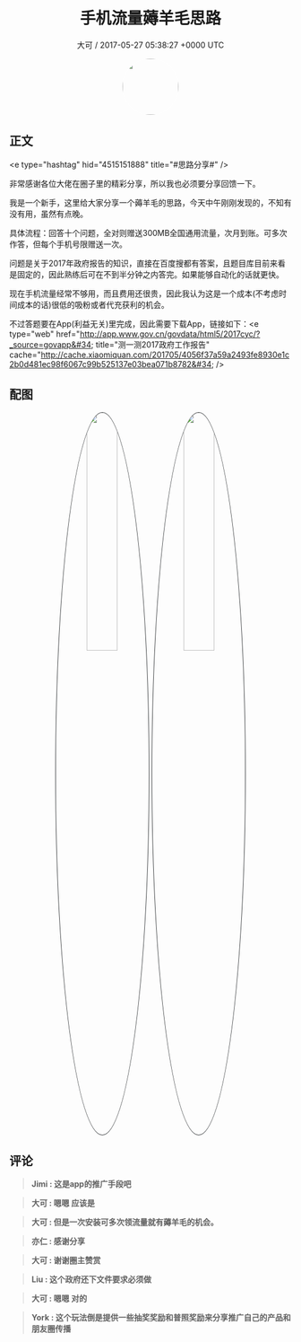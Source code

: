 <h1 align="center">手机流量薅羊毛思路</h1>
<p align="center">
    <a>大可 / 2017-05-27 05:38:27 &#43;0000 UTC</a>
</p>

<div align="center">
    <img src="https://images.zsxq.com/FhAmPH1sxQvE_m--RITLBowvTyfN?e=1590940799&amp;token=kIxbL07-8jAj8w1n4s9zv64FuZZNEATmlU_Vm6zD:lgtimoZMgks8axnVHMLg4qo2rfg=" width="100" height="100" style="border:1px solid;border-radius:50%; color:#ffffff"/>
</div>

## 正文

<div>
&lt;e type=&#34;hashtag&#34; hid=&#34;4515151888&#34; title=&#34;#思路分享#&#34; /&gt;  

非常感谢各位大佬在圈子里的精彩分享，所以我也必须要分享回馈一下。 

我是一个新手，这里给大家分享一个薅羊毛的思路，今天中午刚刚发现的，不知有没有用，虽然有点晚。

具体流程：回答十个问题，全对则赠送300MB全国通用流量，次月到账。可多次作答，但每个手机号限赠送一次。

问题是关于2017年政府报告的知识，直接在百度搜都有答案，且题目库目前来看是固定的，因此熟练后可在不到半分钟之内答完。如果能够自动化的话就更快。

现在手机流量经常不够用，而且费用还很贵，因此我认为这是一个成本(不考虑时间成本的话)很低的吸粉或者代充获利的机会。

不过答题要在App(利益无关)里完成，因此需要下载App，链接如下：&lt;e type=&#34;web&#34; href=&#34;http://app.www.gov.cn/govdata/html5/2017cyc/?_source=govapp&#34; title=&#34;测一测2017政府工作报告&#34; cache=&#34;http://cache.xiaomiquan.com/201705/4056f37a59a2493fe8930e1c2b0d481ec98f6067c99b525137e03bea071b8782&#34; /&gt;
</div>

## 配图
<div class="image" align="center">

<img src="https://images.zsxq.com/Fi9OdzrzKUy72i5qAtD76mOLW71R?imageMogr2/auto-orient/thumbnail/800x/format/jpg/blur/1x0/quality/75&amp;e=1590940799&amp;token=kIxbL07-8jAj8w1n4s9zv64FuZZNEATmlU_Vm6zD:pNWpOdz8QGaSOBiaMbmM1khXTPA=" width="33%" height="33%" style="border:1px solid;border-radius:50%; color:#3c3f41"/>

<img src="https://images.zsxq.com/FvjCPX_P4Um1DWCLyXKlmRI4dJJY?imageMogr2/auto-orient/thumbnail/800x/format/jpg/blur/1x0/quality/75&amp;e=1590940799&amp;token=kIxbL07-8jAj8w1n4s9zv64FuZZNEATmlU_Vm6zD:R0ul8sizihx5AgHs76q-s86Vctk=" width="33%" height="33%" style="border:1px solid;border-radius:50%; color:#3c3f41"/>

</div>

## 评论

<div align="left">
<div>

<blockquote >
<span> <strong>Jimi : 这是app的推广手段吧 </strong></span>
</blockquote>

<blockquote >
<span> <strong>大可 : 嗯嗯 应该是 </strong></span>
</blockquote>

<blockquote >
<span> <strong>大可 : 但是一次安装可多次领流量就有薅羊毛的机会。 </strong></span>
</blockquote>

<blockquote >
<span> <strong>亦仁 : 感谢分享 </strong></span>
</blockquote>

<blockquote >
<span> <strong>大可 : 谢谢圈主赞赏 </strong></span>
</blockquote>

<blockquote >
<span> <strong>Liu : 这个政府还下文件要求必须做 </strong></span>
</blockquote>

<blockquote >
<span> <strong>大可 : 嗯嗯 对的 </strong></span>
</blockquote>

<blockquote >
<span> <strong>York : 这个玩法倒是提供一些抽奖奖励和普照奖励来分享推广自己的产品和朋友圈传播 </strong></span>
</blockquote>

</div>
</div>